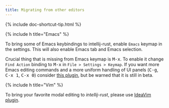 ```yaml
---
title: Migrating from other editors
---
```


{% include doc-shortcut-tip.html %}

{% include h title="Emacs" %}

To bring some of Emacs keybindings to intellij-rust, enable `Emacs` keymap in
the settings. This will also enable Emacs tab and Emacs selection.

Crucial thing that is missing from Emacs keymap is <kbd>M-x</kbd>. To enable it change
`Find Action` binding to <kbd>M-x</kbd> in `File > Settings > Keymap`. If you want more
Emacs editing commands and a more uniform handling of UI panels (<kbd>C-g</kbd>, <kbd>C-x 1</kbd>,
<kbd>C-x 0</kbd>) consider [this plugin](https://plugins.jetbrains.com/plugin/7906), but
be warned that it is still in beta.

{% include h title="Vim" %}

To bring your favorite modal editing to _intellij-rust_, please use
[IdeaVim plugin](https://github.com/JetBrains/ideavim).
